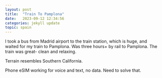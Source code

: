 ```yaml
---
layout: post
title:  "Train To Pamplona"
date:   2023-09-12 12:34:56
categories: jekyll update
topic: spain
---
```


I took a bus from Madrid airport to the train station, which is huge, and waited for my train to
Pamplona.  Was three hours+ by rail to Pamplona.  The train was great- clean and relaxing.

Terrain resembles Southern California.

Phone eSIM working for voice and text, no data.  Need to solve that.
